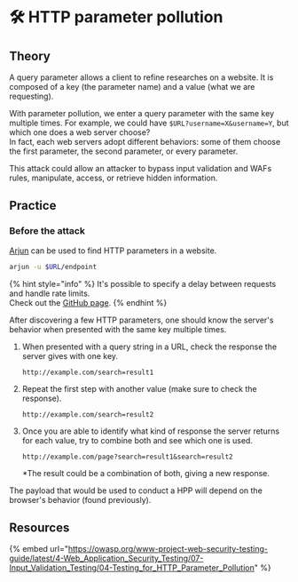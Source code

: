 # 🛠️ HTTP parameter pollution

## Theory

A query parameter allows a client to refine researches on a website. It is composed of a key (the parameter name) and a value (what we are requesting).

With parameter pollution, we enter a query parameter with the same key multiple times. For example, we could have `$URL?username=X&username=Y`, but which one does a web server choose?\
In fact, each web servers adopt different behaviors: some of them choose the first parameter, the second parameter, or every parameter.

This attack could allow an attacker to bypass input validation and WAFs rules, manipulate, access, or retrieve hidden information.

## Practice

### Before the attack

[Arjun](https://github.com/s0md3v/Arjun) can be used to find HTTP parameters in a website.

```bash
arjun -u $URL/endpoint
```

{% hint style="info" %}
It's possible to specify a delay between requests and handle rate limits.\
Check out the [GitHub page](https://github.com/s0md3v/Arjun/wiki/Usage#scan-a-single-url).
{% endhint %}

After discovering a few HTTP parameters, one should know the server's behavior when presented with the same key multiple times.

1.  When presented with a query string in a URL, check the response the server gives with one key.

    `http://example.com/search=result1`
2.  Repeat the first step with another value (make sure to check the response).

    `http://example.com/search=result2`
3.  Once you are able to identify what kind of response the server returns for each value, try to combine both and see which one is used.

    `http://example.com/page?search=result1&search=result2`

    \*The result could be a combination of both, giving a new response.

The payload that would be used to conduct a HPP will depend on the browser's behavior (found previously).

## Resources

{% embed url="https://owasp.org/www-project-web-security-testing-guide/latest/4-Web_Application_Security_Testing/07-Input_Validation_Testing/04-Testing_for_HTTP_Parameter_Pollution" %}
